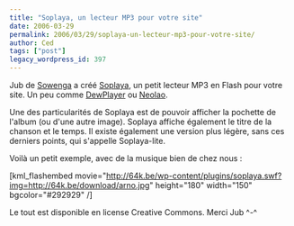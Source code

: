 ```yaml
---
title: "Soplaya, un lecteur MP3 pour votre site"
date: 2006-03-29
permalink: 2006/03/29/soplaya-un-lecteur-mp3-pour-votre-site/
author: Ced
tags: ["post"]
legacy_wordpress_id: 397
---
```


Jub de <a href="http://sowenga.net" hreflang="fr">Sowenga</a> a créé <a href="http://sowenga.net/index.php/2006/03/18/158-introducing-picassong-aka-soplaya" hreflang="fr">Soplaya</a>, un petit lecteur MP3 en Flash pour votre site. Un peu comme <a href="http://www.alsacreations.fr/?dewplayer" hreflang="fr">DewPlayer</a> ou <a href="http://resources.neolao.com/flash/components/player_mp3" hreflang="fr">Neolao</a>.

Une des particularités de Soplaya est de pouvoir afficher la pochette de l'album (ou d'une autre image). Soplaya affiche également le titre de la chanson et le temps. Il existe également une version plus légère, sans ces derniers points, qui s'appelle Soplaya-lite.

<!-- excerpt -->

Voilà un petit exemple, avec de la musique bien de chez nous :

[kml_flashembed movie="http://64k.be/wp-content/plugins/soplaya.swf?img=http://64k.be/download/arno.jpg" height="180" width="150" bgcolor="#292929" /]

Le tout est disponible en license Creative Commons. Merci Jub ^-^
